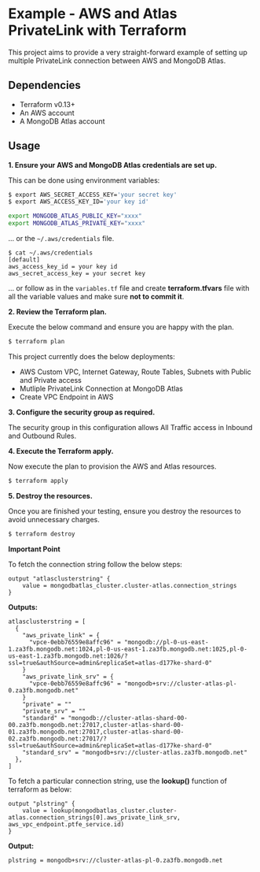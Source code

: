 # Example - AWS and Atlas PrivateLink with Terraform

This project aims to provide a very straight-forward example of setting up multiple PrivateLink connection between AWS and MongoDB Atlas.

## Dependencies

* Terraform v0.13+
* An AWS account
* A MongoDB Atlas account

## Usage

**1\. Ensure your AWS and MongoDB Atlas credentials are set up.**

This can be done using environment variables:

``` bash
$ export AWS_SECRET_ACCESS_KEY='your secret key'
$ export AWS_ACCESS_KEY_ID='your key id'
```

```bash
export MONGODB_ATLAS_PUBLIC_KEY="xxxx"
export MONGODB_ATLAS_PRIVATE_KEY="xxxx"
```

... or the `~/.aws/credentials` file.

```
$ cat ~/.aws/credentials
[default]
aws_access_key_id = your key id
aws_secret_access_key = your secret key

```

... or follow as in the `variables.tf` file and create **terraform.tfvars** file with all the variable values and make sure **not to commit it**.

**2\. Review the Terraform plan.**

Execute the below command and ensure you are happy with the plan.

``` bash
$ terraform plan
```

This project currently does the below deployments:

- AWS Custom VPC, Internet Gateway, Route Tables, Subnets with Public and Private access
- Mutliple PrivateLink Connection at MongoDB Atlas
- Create VPC Endpoint in AWS

**3\. Configure the security group as required.**

The security group in this configuration allows All Traffic access in Inbound and Outbound Rules.

**4\. Execute the Terraform apply.**

Now execute the plan to provision the AWS and Atlas resources.

``` bash
$ terraform apply
```

**5\. Destroy the resources.**

Once you are finished your testing, ensure you destroy the resources to avoid unnecessary charges.

``` bash
$ terraform destroy
```

**Important Point**

To fetch the connection string follow the below steps:

```
output "atlasclusterstring" {
    value = mongodbatlas_cluster.cluster-atlas.connection_strings
}
```

**Outputs:**

```
atlasclusterstring = [
  {
    "aws_private_link" = {
      "vpce-0ebb76559e8affc96" = "mongodb://pl-0-us-east-1.za3fb.mongodb.net:1024,pl-0-us-east-1.za3fb.mongodb.net:1025,pl-0-us-east-1.za3fb.mongodb.net:1026/?ssl=true&authSource=admin&replicaSet=atlas-d177ke-shard-0"
    }
    "aws_private_link_srv" = {
      "vpce-0ebb76559e8affc96" = "mongodb+srv://cluster-atlas-pl-0.za3fb.mongodb.net"
    }
    "private" = ""
    "private_srv" = ""
    "standard" = "mongodb://cluster-atlas-shard-00-00.za3fb.mongodb.net:27017,cluster-atlas-shard-00-01.za3fb.mongodb.net:27017,cluster-atlas-shard-00-02.za3fb.mongodb.net:27017/?ssl=true&authSource=admin&replicaSet=atlas-d177ke-shard-0"
    "standard_srv" = "mongodb+srv://cluster-atlas.za3fb.mongodb.net"
  },
]
```

To fetch a particular connection string, use the **lookup()** function of terraform as below:

```
output "plstring" {
    value = lookup(mongodbatlas_cluster.cluster-atlas.connection_strings[0].aws_private_link_srv, aws_vpc_endpoint.ptfe_service.id)
}
```

**Output:**

```
plstring = mongodb+srv://cluster-atlas-pl-0.za3fb.mongodb.net
```
